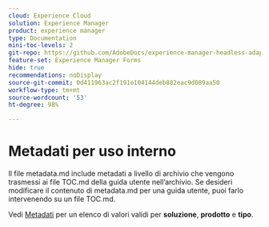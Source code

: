 ```yaml
---
cloud: Experience Cloud
solution: Experience Manager
product: experience manager
type: Documentation
mini-toc-levels: 2
git-repo: https://github.com/AdobeDocs/experience-manager-headless-adaptive-forms.it-IT
feature-set: Experience Manager Forms
hide: true
recommendations: noDisplay
source-git-commit: 0d411963ac2f191e104144deb882eac9d089aa50
workflow-type: tm+mt
source-wordcount: '53'
ht-degree: 98%

---
```



# Metadati per uso interno

Il file metadata.md include metadati a livello di archivio che vengono trasmessi ai file TOC.md della guida utente nell’archivio. Se desideri modificare il contenuto di metadata.md per una guida utente, puoi farlo intervenendo su un file TOC.md.

Vedi [Metadati](https://experienceleague.adobe.com/docs/authoring-guide-exl/using/editing/user-guide-setup/metadata.html?lang=it) per un elenco di valori validi per **soluzione**, **prodotto** e **tipo**.

